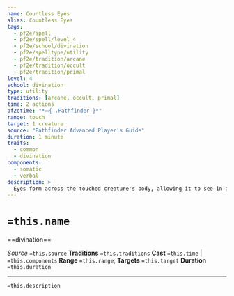 ```yaml
---
name: Countless Eyes
alias: Countless Eyes
tags:
  - pf2e/spell
  - pf2e/spell/level_4
  - pf2e/school/divination
  - pf2e/spelltype/utility
  - pf2e/tradition/arcane
  - pf2e/tradition/occult
  - pf2e/tradition/primal
level: 4
school: divination
type: utility
traditions: [arcane, occult, primal]
time: 2 actions
pf2etime: "*⬺{ .Pathfinder }*"
range: touch
target: 1 creature
source: "Pathfinder Advanced Player's Guide"
duration: 1 minute
traits:
  - common
  - divination
components:
  - somatic
  - verbal
description: >
  Eyes form across the touched creature's body, allowing it to see in all directions at once. The subject can't be flanked for the spell's duration. In addition, when the subject Seeks, it can Seek in a 30-foot burst centered on itself or up to four 15-foot bursts within line of sight.
---
```

# `=this.name`
==divination==

*Source* `=this.source`
**Traditions** `=this.traditions`
**Cast** `=this.time` | `=this.components`
**Range** `=this.range`; **Targets** `=this.target`
**Duration** `=this.duration`

***
`=this.description`